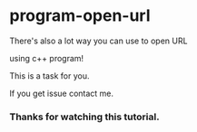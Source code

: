 # program-open-url

There's also a lot way you can use to open URL

using c++ program!

This is a task for you.

If you get issue contact me.

### Thanks for watching this tutorial.

